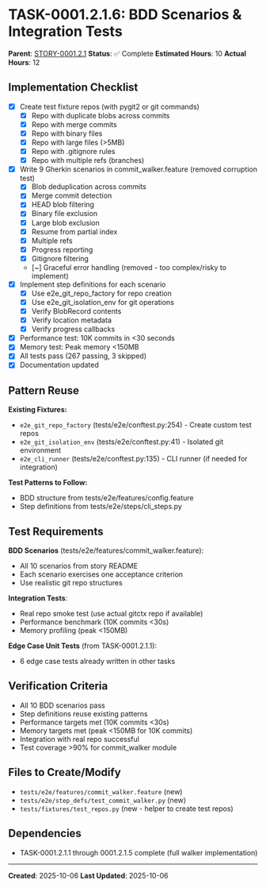 # TASK-0001.2.1.6: BDD Scenarios & Integration Tests

**Parent**: [STORY-0001.2.1](README.md)
**Status**: ✅ Complete
**Estimated Hours**: 10
**Actual Hours**: 12

## Implementation Checklist

- [x] Create test fixture repos (with pygit2 or git commands)
  - [x] Repo with duplicate blobs across commits
  - [x] Repo with merge commits
  - [x] Repo with binary files
  - [x] Repo with large files (>5MB)
  - [x] Repo with .gitignore rules
  - [x] Repo with multiple refs (branches)
- [x] Write 9 Gherkin scenarios in commit_walker.feature (removed corruption test)
  - [x] Blob deduplication across commits
  - [x] Merge commit detection
  - [x] HEAD blob filtering
  - [x] Binary file exclusion
  - [x] Large blob exclusion
  - [x] Resume from partial index
  - [x] Multiple refs
  - [x] Progress reporting
  - [x] Gitignore filtering
  - [~] Graceful error handling (removed - too complex/risky to implement)
- [x] Implement step definitions for each scenario
  - [x] Use e2e_git_repo_factory for repo creation
  - [x] Use e2e_git_isolation_env for git operations
  - [x] Verify BlobRecord contents
  - [x] Verify location metadata
  - [x] Verify progress callbacks
- [x] Performance test: 10K commits in <30 seconds
- [x] Memory test: Peak memory <150MB
- [x] All tests pass (267 passing, 3 skipped)
- [x] Documentation updated

## Pattern Reuse

**Existing Fixtures:**
- `e2e_git_repo_factory` (tests/e2e/conftest.py:254) - Create custom test repos
- `e2e_git_isolation_env` (tests/e2e/conftest.py:41) - Isolated git environment
- `e2e_cli_runner` (tests/e2e/conftest.py:135) - CLI runner (if needed for integration)

**Test Patterns to Follow:**
- BDD structure from tests/e2e/features/config.feature
- Step definitions from tests/e2e/steps/cli_steps.py

## Test Requirements

**BDD Scenarios** (tests/e2e/features/commit_walker.feature):
- All 10 scenarios from story README
- Each scenario exercises one acceptance criterion
- Use realistic git repo structures

**Integration Tests**:
- Real repo smoke test (use actual gitctx repo if available)
- Performance benchmark (10K commits <30s)
- Memory profiling (peak <150MB)

**Edge Case Unit Tests** (from TASK-0001.2.1.1):
- 6 edge case tests already written in other tasks

## Verification Criteria

- All 10 BDD scenarios pass
- Step definitions reuse existing patterns
- Performance targets met (10K commits <30s)
- Memory targets met (peak <150MB for 10K commits)
- Integration with real repo successful
- Test coverage >90% for commit_walker module

## Files to Create/Modify

- `tests/e2e/features/commit_walker.feature` (new)
- `tests/e2e/step_defs/test_commit_walker.py` (new)
- `tests/fixtures/test_repos.py` (new - helper to create test repos)

## Dependencies

- TASK-0001.2.1.1 through 0001.2.1.5 complete (full walker implementation)

---

**Created**: 2025-10-06
**Last Updated**: 2025-10-06
